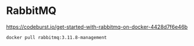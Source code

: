 # RabbitMQ

https://codeburst.io/get-started-with-rabbitmq-on-docker-4428d7f6e46b

`docker pull rabbitmq:3.11.8-management`